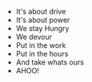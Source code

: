 - It's about drive
- It's about power
- We stay Hungry
- We devour
- Put in the work
- Put in the hours
- And take whats ours
- AHOO!
<!---
Nani-69420/Nani-69420 is a ✨ special ✨ repository because its `README.md` (this file) appears on your GitHub profile.
You can click the Preview link to take a look at your changes.
--->
